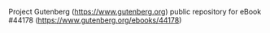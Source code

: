 Project Gutenberg (https://www.gutenberg.org) public repository for eBook #44178 (https://www.gutenberg.org/ebooks/44178)
